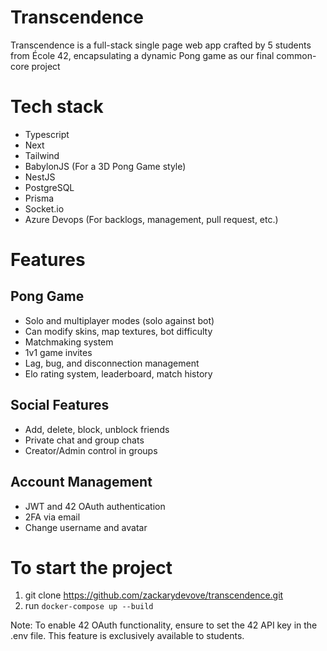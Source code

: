 # Transcendence

Transcendence is a full-stack single page web app crafted by 5 students from École 42, encapsulating a dynamic Pong game as our final common-core project

# Tech stack

<ul>
<li>Typescript</li>
<li>Next</li>
<li>Tailwind</li>
<li>BabylonJS (For a 3D Pong Game style)</li>
<li>NestJS</li>
<li>PostgreSQL</li>
<li>Prisma</li>
<li>Socket.io</li>
<li>Azure Devops (For backlogs, management, pull request, etc.)</li>
</ul>

# Features

<h2>Pong Game</h2>
<ul>
<li>Solo and multiplayer modes (solo against bot)</li>
<li>Can modify skins, map textures, bot difficulty</li>
<li>Matchmaking system</li>
<li>1v1 game invites</li>
<li>Lag, bug, and disconnection management</li>
<li>Elo rating system, leaderboard, match history</li>
</ul>

<h2>Social Features</h2>
<ul>
<li>Add, delete, block, unblock friends</li>
<li>Private chat and group chats</li>
<li>Creator/Admin control in groups</li>
</ul>

<h2>Account Management</h2>

<ul>
<li>JWT and 42 OAuth authentication</li>
<li>2FA via email</li>
<li>Change username and avatar</li>
</ul>

# To start the project

1. git clone https://github.com/zackarydevove/transcendence.git
2. run `docker-compose up --build`

Note: To enable 42 OAuth functionality, ensure to set the 42 API key in the .env file. This feature is exclusively available to students.
